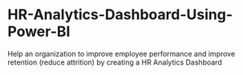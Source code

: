 # HR-Analytics-Dashboard-Using-Power-BI
Help an organization to improve employee performance and improve retention (reduce attrition) by creating a HR Analytics Dashboard
